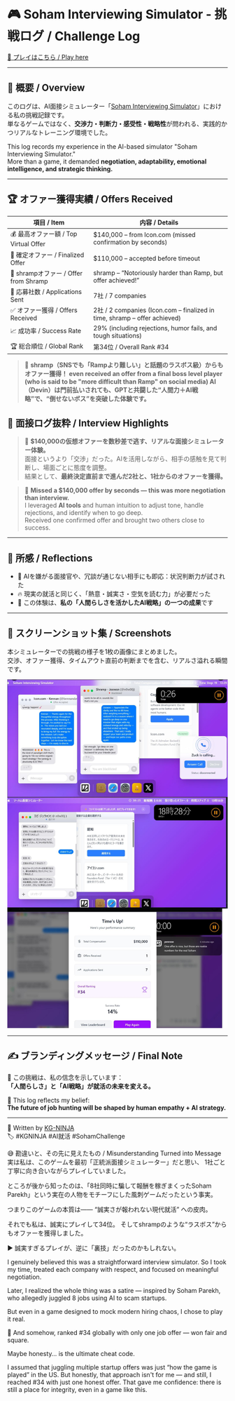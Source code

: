 # 🎮 Soham Interviewing Simulator - 挑戦ログ / Challenge Log

[🔗 プレイはこちら / Play here](https://soham.penrose.com/)

---

## 📝 概要 / Overview

このログは、AI面接シミュレーター「[Soham Interviewing Simulator](https://soham.penrose.com/)」における私の挑戦記録です。  
単なるゲームではなく、**交渉力・判断力・感受性・戦略性**が問われる、実践的かつリアルなトレーニング環境でした。

This log records my experience in the AI-based simulator "Soham Interviewing Simulator."  
More than a game, it demanded **negotiation, adaptability, emotional intelligence, and strategic thinking.**

---

## 🏆 オファー獲得実績 / Offers Received

| 項目 / Item                         | 内容 / Details                                                         |
|--------------------------------------|------------------------------------------------------------------------|
| 💰 最高オファー額 / Top Virtual Offer | $140,000 – from Icon.com (missed confirmation by seconds)               |
| 💼 確定オファー / Finalized Offer     | $110,000 – accepted before timeout                                     |
| 🦐 shrampオファー / Offer from Shramp | shramp – “Notoriously harder than Ramp, but offer achieved!”           |
| 📨 応募社数 / Applications Sent       | 7社 / 7 companies                                                      |
| ✅ オファー獲得 / Offers Received     | 2社 / 2 companies (Icon.com – finalized in time, shramp – offer achieved) |
| 📈 成功率 / Success Rate              | 29% (including rejections, humor fails, and tough situations)           |
| 🏆 総合順位 / Global Rank             | 第34位 / Overall Rank #34                                              |

> 🦐 **shramp（SNSでも「Rampより難しい」と話題のラスボス級）からもオファー獲得！ even received an offer from a final boss level player (who is said to be "more difficult than Ramp" on social media)
> AI（Devin）は門前払いされても、GPTと共闘した“人間力＋AI戦略”で、“倒せないボス”を突破した体験です。**




## 💬 面接ログ抜粋 / Interview Highlights

> 💬 **$140,000の仮想オファーを数秒差で逃す、リアルな面接シミュレーター体験。**  
> 面接というより「交渉」だった。AIを活用しながら、相手の感触を見て判断し、場面ごとに態度を調整。  
> 結果として、**最終決定直前まで進んだ2社と、1社からのオファーを獲得。**

> 💬 **Missed a $140,000 offer by seconds — this was more negotiation than interview.**  
> I leveraged **AI tools** and human intuition to adjust tone, handle rejections, and identify when to go deep.  
> Received one confirmed offer and brought two others close to success.

---

## 🧠 所感 / Reflections

- 🤖 AIを嫌がる面接官や、冗談が通じない相手にも即応：状況判断力が試された
- 🔥 現実の就活と同じく、「熱意・誠実さ・空気を読む力」が必要だった
- 🧩 この体験は、**私の「人間らしさを活かしたAI戦略」の一つの成果**です

---

## 📸 スクリーンショット集 / Screenshots

本シミュレーターでの挑戦の様子を1枚の画像にまとめました。  
交渉、オファー獲得、タイムアウト直前の判断までを含む、リアルさ溢れる瞬間です。

![Soham Interviewing Log Screenshot](./soham_interview_log_combined.jpg)

---

## ✍️ ブランディングメッセージ / Final Note

🔗 この挑戦は、私の信念を示しています：  
**「人間らしさ」と「AI戦略」が就活の未来を変える。**

🔗 This log reflects my belief:  
**The future of job hunting will be shaped by human empathy + AI strategy.**

---

🧠 Written by [KG-NINJA](https://github.com/KG-NINJA)  
🏷️ #KGNINJA #AI就活 #SohamChallenge

😅 勘違いと、その先に見えたもの / Misunderstanding Turned into Message
実は私は、このゲームを最初「正統派面接シミュレーター」だと思い、
1社ごと丁寧に向き合いながらプレイしていました。

ところが後から知ったのは、「8社同時に騙して報酬を稼ぎまくったSoham Parekh」という実在の人物をモチーフにした風刺ゲームだったという事実。

つまりこのゲームの本質は――
“誠実さが報われない現代就活” への皮肉。

それでも私は、誠実にプレイして34位。
そしてshrampのような“ラスボス”からもオファーを獲得しました。

▶️ 誠実すぎるプレイが、逆に「裏技」だったのかもしれない。

I genuinely believed this was a straightforward interview simulator.
So I took my time, treated each company with respect, and focused on meaningful negotiation.

Later, I realized the whole thing was a satire — inspired by Soham Parekh, who allegedly juggled 8 jobs using AI to scam startups.

But even in a game designed to mock modern hiring chaos,
I chose to play it real.

🎯 And somehow, ranked #34 globally with only one job offer — won fair and square.

Maybe honesty… is the ultimate cheat code.

I assumed that juggling multiple startup offers was just “how the game is played” in the US.
But honestly, that approach isn't for me — and still, I reached #34 with just one honest offer.
That gave me confidence: there is still a place for integrity, even in a game like this.


